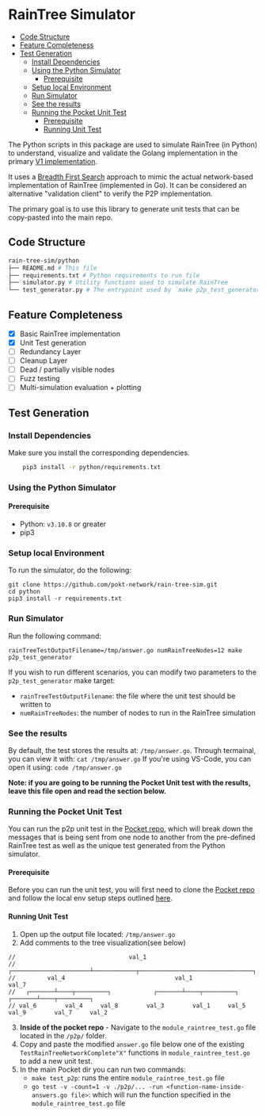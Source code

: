 # RainTree Simulator <!-- omit in toc -->

- [Code Structure](#code-structure)
- [Feature Completeness](#feature-completeness)
- [Test Generation](#test-generation)
  - [Install Dependencies](#install-dependencies)
  - [Using the Python Simulator](#using-the-python-simulator)
    - [Prerequisite](#prerequisite)
  - [Setup local Environment](#setup-local-environment)
  - [Run Simulator](#run-simulator)
  - [See the results](#see-the-results)
  - [Running the Pocket Unit Test](#running-the-pocket-unit-test)
    - [Prerequisite](#prerequisite-1)
    - [Running Unit Test](#running-unit-test)

The Python scripts in this package are used to simulate RainTree (in Python) to understand, visualize and validate the Golang implementation in the primary [V1 implementation](https://github.com/pokt-network/pocket).

It uses a [Breadth First Search](https://en.wikipedia.org/wiki/Breadth-first_search) approach to mimic the actual network-based implementation of RainTree (implemented in Go). It can be considered an alternative "validation client" to verify the P2P implementation.

The primary goal is to use this library to generate unit tests that can be copy-pasted into the main repo.

## Code Structure

```bash
rain-tree-sim/python
├── README.md # This file
├── requirements.txt # Python requirements to run file
├── simulator.py # Utility functions used to simulate RainTree
└── test_generator.py # The entrypoint used by `make p2p_test_generator` to generate RainTree unit tests
```

## Feature Completeness

- [x] Basic RainTree implementation
- [x] Unit Test generation
- [ ] Redundancy Layer
- [ ] Cleanup Layer
- [ ] Dead / partially visible nodes
- [ ] Fuzz testing
- [ ] Multi-simulation evaluation + plotting

## Test Generation

### Install Dependencies

Make sure you install the corresponding dependencies.

```bash
    pip3 install -r python/requirements.txt
```

### Using the Python Simulator

#### Prerequisite

- Python: `v3.10.8` or greater
- pip3

### Setup local Environment

To run the simulator, do the following:

```
git clone https://github.com/pokt-network/rain-tree-sim.git
cd python
pip3 install -r requirements.txt
```

### Run Simulator

Run the following command:

```
rainTreeTestOutputFilename=/tmp/answer.go numRainTreeNodes=12 make p2p_test_generator
```

If you wish to run different scenarios, you can modify two parameters to the `p2p_test_generator` make target:

- `rainTreeTestOutputFilename`: the file where the unit test should be written to
- `numRainTreeNodes`: the number of nodes to run in the RainTree simulation

### See the results

By default, the test stores the results at: `/tmp/answer.go`.
Through termainal, you can view it with: `cat /tmp/answer.go`
If you're using VS-Code, you can open it using: `code /tmp/answer.go`

**Note: if you are going to be running the Pocket Unit test with the results, leave this file open and read the section below.**

### Running the Pocket Unit Test

You can run the p2p unit test in the [Pocket repo](https://github.com/pokt-network/pocket/blob/main/p2p/module_raintree_test.go), which will break down the messages that is being sent from one node to another from the pre-defined RainTree test as well as the unique test generated from the Python simulator.

#### Prerequisite

Before you can run the unit test, you will first need to clone the [Pocket repo](https://github.com/pokt-network/pocket) and follow the local env setup steps outlined [here](https://github.com/pokt-network/pocket/blob/main/docs/development/README.md#lfg---development).

#### Running Unit Test

1. Open up the output file located: `/tmp/answer.go`
2. Add comments to the tree visualization(see below)

```
//                                val_1
//           ┌──────────────────────┴────────────┬────────────────────────────────┐
//         val_4                               val_1                            val_7
//   ┌───────┴────┬─────────┐            ┌───────┴────┬─────────┐         ┌───────┴────┬─────────┐
// val_6        val_4     val_8        val_3        val_1     val_5     val_9        val_7     val_2
```

3. **Inside of the pocket repo** - Navigate to the `module_raintree_test.go` file located in the `/p2p/` folder.
4. Copy and paste the modified `answer.go` file below one of the existing `TestRainTreeNetworkComplete"X"` functions in `module_raintree_test.go` to add a new unit test.
5. In the main Pocket dir you can run two commands:
   - `make test_p2p`: runs the entire `module_raintree_test.go` file
   - `go test -v -count=1 -v ./p2p/... -run <function-name-inside-answers.go file>`: which will run the function specified in the `module_raintree_test.go` file
